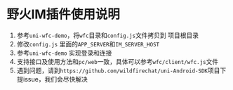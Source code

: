 # 野火IM插件使用说明

1. 参考```uni-wfc-demo```，将```wfc```目录和```config.js```文件拷贝到 项目根目录
2. 修改```config.js``` 里面的```APP_SERVER```和```IM_SERVER_HOST```
3. 参考```uni-wfc-demo``` 实现登录和连接
4. 支持接口及使用方法和```pc/web```一致，具体可以参考```wfc/client/wfc.js```文件
5. 遇到问题，请到```https://github.com/wildfirechat/uni-Android-SDK```项目下提issue，我们会尽快解决
